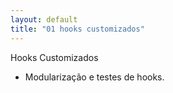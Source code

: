 ```yaml
---
layout: default
title: "01 hooks customizados"
---
```


Hooks Customizados

- Modularização e testes de hooks.
